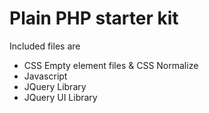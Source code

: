 # Plain PHP starter kit
Included files are
* CSS Empty element files & CSS Normalize
* Javascript
* JQuery Library
* JQuery UI Library
